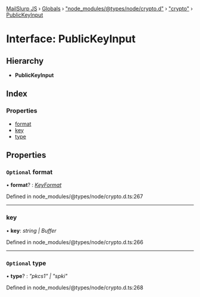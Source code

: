 [MailSlurp JS](../README.md) › [Globals](../globals.md) › ["node_modules/@types/node/crypto.d"](../modules/_node_modules__types_node_crypto_d_.md) › ["crypto"](../modules/_node_modules__types_node_crypto_d_._crypto_.md) › [PublicKeyInput](_node_modules__types_node_crypto_d_._crypto_.publickeyinput.md)

# Interface: PublicKeyInput

## Hierarchy

* **PublicKeyInput**

## Index

### Properties

* [format](_node_modules__types_node_crypto_d_._crypto_.publickeyinput.md#optional-format)
* [key](_node_modules__types_node_crypto_d_._crypto_.publickeyinput.md#key)
* [type](_node_modules__types_node_crypto_d_._crypto_.publickeyinput.md#optional-type)

## Properties

### `Optional` format

• **format**? : *[KeyFormat](../modules/_node_modules__types_node_crypto_d_._crypto_.md#keyformat)*

Defined in node_modules/@types/node/crypto.d.ts:267

___

###  key

• **key**: *string | Buffer*

Defined in node_modules/@types/node/crypto.d.ts:266

___

### `Optional` type

• **type**? : *"pkcs1" | "spki"*

Defined in node_modules/@types/node/crypto.d.ts:268
